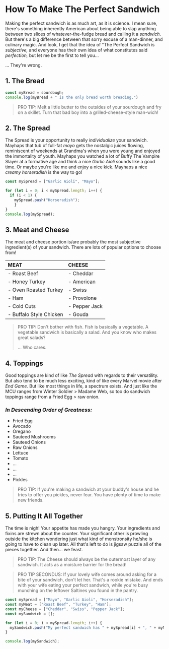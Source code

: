 # How To Make The Perfect Sandwich

Making the perfect sandwich is as much art, as it is science.  I mean sure, there's something inherently American about being able to slap anything between two slices of whatever-the-fudge bread and calling it a *sandwich*.  But there's a big difference between that sorry excuse of a man-dinner, and culinary magic.  And look, I get that the idea of "The Perfect Sandwich is *subjective,* and everyone has their own idea of what constitutes said *perfection,* but let me be the first to tell you... 

... They're wrong.  

## 1. The Bread

```javascript
const myBread = sourdough;
console.log(myBread + " is the only bread worth breading.")
``` 

> PRO TIP: Melt a little butter to the outsides of your sourdough and fry on a skillet.  Turn that bad boy into a grilled-cheese-style man-wich!

## 2. The Spread

The Spread is your opportunity to really *individualize* your sandwich.  Mayhaps that tub of full-fat *mayo* gets the nostalgic juices flowing, reminiscent of weekends at Grandma's when you were young and enjoyed the immortality of youth.  Mayhaps you watched a lot of Buffy The Vampire Slayer at a formative age and think a nice *Garlic Aioli* sounds like a good time.  Or maybe you're like me and enjoy a nice kick.  Mayhaps a nice *creamy horseradish* is the way to go!

```javascript
const mySpread = ["Garlic Aioli", "Mayo"];

for (let i = 0; i < mySpread.length; i++) {
  if (i < 1) {
    mySpread.push("Horseradish");
    }
}
console.log(mySpread);
```

## 3. Meat and Cheese

The meat and cheese portion is/are probably the most subjective ingredient(s) of your sandwich.  There are lots of popular options to choose from!

|MEAT                   |      CHEESE         |     
| :---                  | :---                |
|- Roast Beef           |- Cheddar            |
|- Honey Turkey         |- American           |
|- Oven Roasted Turkey  |- Swiss              | 
|- Ham                  |- Provolone          |
|- Cold Cuts            |- Pepper Jack        |
|- Buffalo Style Chicken|- Gouda              | 

> PRO TIP: Don't bother with fish.  Fish is basically a vegetable.  A vegetable sandwich is basically a salad.  And you know who makes great salads? 
> 
> ... Who cares.

## 4. Toppings

Good toppings are kind of like *The Spread* with regards to their versatility.  But also tend to be much less exciting, kind of like every Marvel movie after *End Game.*  But like most things in life, a spectrum exists.  And just like the MCU ranges from Winter Soldier > Madame Web, so too do sandwich toppings range from a Fried Egg > raw onion.

### ***In Descending Order of Greatness:***
- Fried Egg
- Avocado
- Oregano
- Sauteed Mushrooms
- Sauteed Onions
- Raw Onions
- Lettuce
- Tomato
- ... 
- ... 
- ... 
- Pickles

> PRO TIP: If you're making a sandwich at your buddy's house and he tries to offer you pickles, never fear.  You have plenty of time to make new friends.

## 5. Putting It All Together

The time is nigh!  Your appetite has made you hangry.  Your ingredients and fixins are strewn about the counter.  Your significant other is prowling outside the kitchen wondering just what kind of monstronsity he/she is going to have to clean up later.  All that's left to do is jigsaw puzzle all of the pieces together.  And then... we feast.

> PRO TIP: The Cheese should always be the outermost layer of any sandwich.  It acts as a moisture barrier for the bread!

> PRO TIP SECONDUS: If your lovely wife comes around asking for a bite of your sandwich, don't let her.  That's a rookie mistake.  And ends with your wife eating your perfect sandwich, while you're busy munching on the leftover Saltines you found in the pantry.
 

```javascript
const mySpread = ["Mayo", "Garlic Aioli", "Horseradish"];
const myMeat = ["Roast Beef", "Turkey", "Ham"];
const myCheese = ["Cheddar", "Swiss", "Pepper Jack"];
const mySandwich = [];

for (let i = 0; i < mySpread.length; i++) {
  mySandwich.push("My perfect sandwich has " + mySpread[i] + ", " + myMeat[i] + " and " + myCheese[i])  
} 

console.log(mySandwich);
```